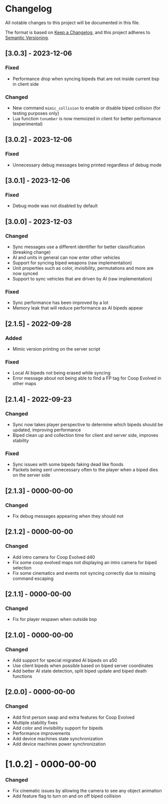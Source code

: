 # Changelog
All notable changes to this project will be documented in this file.

The format is based on [Keep a Changelog](https://keepachangelog.com/en/1.0.0/),
and this project adheres to [Semantic Versioning](https://semver.org/spec/v2.0.0.html).

## [3.0.3] - 2023-12-06
### Fixed
- Performance drop when syncing bipeds that are not inside current bsp in client side

### Changed
- New command `mimic_collision` to enable or disable biped collision (for testing purposes only)
- Lua function `tonumber` is now memoized in client for better performance (experimental)

## [3.0.2] - 2023-12-06
### Fixed
- Unnecessary debug messages being printed regardless of debug mode

## [3.0.1] - 2023-12-06
### Fixed
- Debug mode was not disabled by default

## [3.0.0] - 2023-12-03
### Changed
- Sync messages use a different identifier for better classification (breaking change)
- AI and units in general can now enter other vehicles
- Support for syncing biped weapons (raw implementation)
- Unit properties such as color, invisibility, permutations and more are now synced
- Support to sync vehicles that are driven by AI (raw implementation)

### Fixed
- Sync performance has been improved by a lot
- Memory leak that will reduce performance as AI bipeds appear

## [2.1.5] - 2022-09-28
### Added
- Mimic version printing on the server script
### Fixed
- Local AI bipeds not being erased while syncing
- Error message about not being able to find a FP tag for Coop Evolved in other maps

## [2.1.4] - 2022-09-23
### Changed
- Sync now takes player perspective to determine which bipeds should be updated, improving performance
- Biped clean up and collection time for client and server side, improves stability
### Fixed
- Sync issues with some bipeds faking dead like floods
- Packets being sent unnecessary often to the player when a biped dies on the server side

## [2.1.3] - 0000-00-00
### Changed
- Fix debug messages appearing when they should not

## [2.1.2] - 0000-00-00
### Changed
- Add intro camera for Coop Evolved d40
- Fix some coop evolved maps not displaying an intro camera for biped selection
- Fix some cinematics and events not syncing correctly due to missing command escaping

## [2.1.1] - 0000-00-00
### Changed
- Fix for player respawn when outside bsp

## [2.1.0] - 0000-00-00
### Changed
- Add support for special migrated AI bipeds on a50
- Use client bipeds when possible based on biped server coordinates
- Add better AI state detection, split biped update and biped death functions

## [2.0.0] - 0000-00-00
### Changed
- Add first person swap and extra features for Coop Evolved
- Multiple stability fixes
- Add color and invisibility support for bipeds
- Performance improvements
- Add device machines state synchronization
- Add device machines power synchronization

# [1.0.2] - 0000-00-00
### Changed
- Fix cinematic issues by allowing the camera to see any object animation
- Add feature flag to turn on and on off biped collision